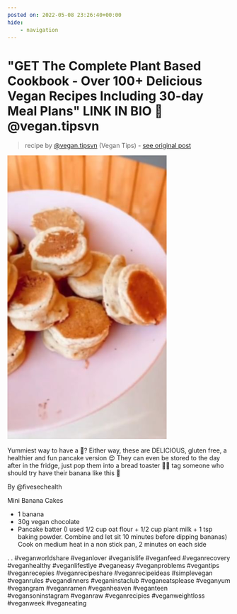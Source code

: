 ```yaml
---
posted on: 2022-05-08 23:26:40+00:00
hide:
    - navigation
---
```


# "GET The Complete Plant Based Cookbook - Over 100+ Delicious Vegan Recipes Including 30-day Meal Plans" LINK IN BIO 🔗 @vegan.tipsvn 

> recipe by [@vegan.tipsvn](https://www.instagram.com/vegan.tipsvn/) 
(Vegan Tips) - [see original post](https://instagram.com/p/CdUMGwzLEfU)

![](../img/vegan.tipsvn_08-05-2022_2305.png)


Yummiest way to have a 🍌? Either way, these are DELICIOUS, gluten free, a healthier and fun pancake version 😍 They can even be stored to the day after in the fridge, just pop them into a bread toaster 👍🏽 tag someone who should try have their banana like this 🍌

By @fivesechealth

Mini Banana Cakes

- 1 banana
- 30g vegan chocolate
- Pancake batter (I used 1/2 cup oat flour + 1/2 cup plant milk + 1 tsp baking powder. Combine and let sit 10 minutes before dipping bananas)
Cook on medium heat in a non stick pan, 2 minutes on each side
⁣

.
.
\#veganworldshare \#veganlover \#veganislife \#veganfeed \#veganrecovery \#veganhealthy \#veganlifestlye \#veganeasy \#veganproblems \#vegantips \#veganrecepies \#veganrecipeshare \#veganrecipeideas \#simplevegan \#veganrules \#vegandinners \#veganinstaclub \#veganeatsplease \#veganyum \#vegangram \#veganramen \#veganheaven \#veganteen \#vegansoninstagram \#veganraw \#veganrecipies \#veganweightloss \#veganweek \#veganeating 